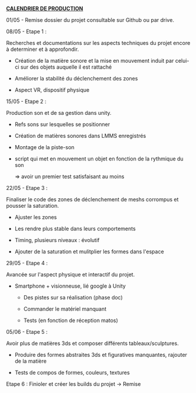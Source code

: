 <u>**CALENDRIER DE PRODUCTION**</u>

01/05 - Remise dossier du projet consultable sur Github ou par drive.

08/05 - Etape 1 : 

Recherches et documentations sur les aspects techniques du projet encore à determiner et à approfondir.

- Création de la matière sonore et la mise en mouvement induit par celui-ci sur des objets auquelle il est rattaché

- Améliorer la stabilité du déclenchement des zones

- Aspect VR, dispositif physique 

15/05 - Etape 2 :

Production son et de sa gestion dans unity.

- Refs sons sur lesquelles se positionner

- Création de matières sonores dans LMMS enregistrés

- Montage de la piste-son

- script qui met en mouvement un objet en fonction de la rythmique du son
  
  => avoir un premier test satisfaisant au moins

22/05 - Etape 3 :

Finaliser le code des zones de déclenchement de meshs corrompus et pousser la saturation.

- Ajuster les zones

- Les rendre plus stable dans leurs comportements

- Timing, plusieurs niveaux : évolutif 

- Ajouter de la saturation et mulitplier les formes dans l'espace

29/05 - Etape 4 :

Avancée sur l'aspect physique et interactif du projet.

- Smartphone + visionneuse, lié google à Unity
  
  - Des pistes sur sa réalisation (phase doc)
  
  - Commander le matériel manquant
  
  - Tests (en fonction de réception matos)

05/06 - Etape 5 :

Avoir plus de matières 3ds et composer différents tableaux/sculptures.

- Produire des formes abstraites 3ds et figuratives manquantes, rajouter de la matière

- Tests de compos de formes, couleurs, textures

Etape 6 : Finioler et créer les builds du projet -> Remise
